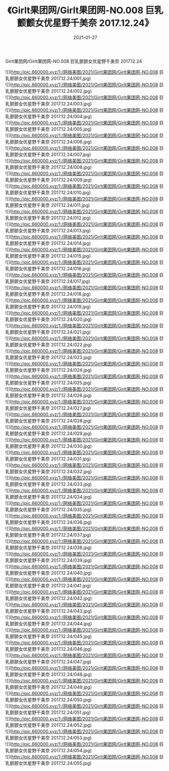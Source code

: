 ﻿---
layout: post
title:  《Girlt果团网/Girlt果团网-NO.008 巨乳颤颤女优星野千美奈 2017.12.24》
date:   2021-01-27
img: http://pic.660000.xyz/1:/网络美图/2021/Girlt果团网/Girlt果团网-NO.008 巨乳颤颤女优星野千美奈 2017.12.24/000.jpg
categories: [美女, 清纯, 唯美]
---

Girlt果团网/Girlt果团网-NO.008 巨乳颤颤女优星野千美奈 2017.12.24

 ![](http://pic.660000.xyz/1:/网络美图/2021/Girlt果团网/Girlt果团网-NO.008 巨乳颤颤女优星野千美奈 2017.12.24/001.jpg) <br>![](http://pic.660000.xyz/1:/网络美图/2021/Girlt果团网/Girlt果团网-NO.008 巨乳颤颤女优星野千美奈 2017.12.24/002.jpg) <br>![](http://pic.660000.xyz/1:/网络美图/2021/Girlt果团网/Girlt果团网-NO.008 巨乳颤颤女优星野千美奈 2017.12.24/003.jpg) <br>![](http://pic.660000.xyz/1:/网络美图/2021/Girlt果团网/Girlt果团网-NO.008 巨乳颤颤女优星野千美奈 2017.12.24/004.jpg) <br>![](http://pic.660000.xyz/1:/网络美图/2021/Girlt果团网/Girlt果团网-NO.008 巨乳颤颤女优星野千美奈 2017.12.24/005.jpg) <br>![](http://pic.660000.xyz/1:/网络美图/2021/Girlt果团网/Girlt果团网-NO.008 巨乳颤颤女优星野千美奈 2017.12.24/006.jpg) <br>![](http://pic.660000.xyz/1:/网络美图/2021/Girlt果团网/Girlt果团网-NO.008 巨乳颤颤女优星野千美奈 2017.12.24/007.jpg) <br>![](http://pic.660000.xyz/1:/网络美图/2021/Girlt果团网/Girlt果团网-NO.008 巨乳颤颤女优星野千美奈 2017.12.24/008.jpg) <br>![](http://pic.660000.xyz/1:/网络美图/2021/Girlt果团网/Girlt果团网-NO.008 巨乳颤颤女优星野千美奈 2017.12.24/009.jpg) <br>![](http://pic.660000.xyz/1:/网络美图/2021/Girlt果团网/Girlt果团网-NO.008 巨乳颤颤女优星野千美奈 2017.12.24/010.jpg) <br>![](http://pic.660000.xyz/1:/网络美图/2021/Girlt果团网/Girlt果团网-NO.008 巨乳颤颤女优星野千美奈 2017.12.24/011.jpg) <br>![](http://pic.660000.xyz/1:/网络美图/2021/Girlt果团网/Girlt果团网-NO.008 巨乳颤颤女优星野千美奈 2017.12.24/012.jpg) <br>![](http://pic.660000.xyz/1:/网络美图/2021/Girlt果团网/Girlt果团网-NO.008 巨乳颤颤女优星野千美奈 2017.12.24/013.jpg) <br>![](http://pic.660000.xyz/1:/网络美图/2021/Girlt果团网/Girlt果团网-NO.008 巨乳颤颤女优星野千美奈 2017.12.24/014.jpg) <br>![](http://pic.660000.xyz/1:/网络美图/2021/Girlt果团网/Girlt果团网-NO.008 巨乳颤颤女优星野千美奈 2017.12.24/015.jpg) <br>![](http://pic.660000.xyz/1:/网络美图/2021/Girlt果团网/Girlt果团网-NO.008 巨乳颤颤女优星野千美奈 2017.12.24/016.jpg) <br>![](http://pic.660000.xyz/1:/网络美图/2021/Girlt果团网/Girlt果团网-NO.008 巨乳颤颤女优星野千美奈 2017.12.24/017.jpg) <br>![](http://pic.660000.xyz/1:/网络美图/2021/Girlt果团网/Girlt果团网-NO.008 巨乳颤颤女优星野千美奈 2017.12.24/018.jpg) <br>![](http://pic.660000.xyz/1:/网络美图/2021/Girlt果团网/Girlt果团网-NO.008 巨乳颤颤女优星野千美奈 2017.12.24/019.jpg) <br>![](http://pic.660000.xyz/1:/网络美图/2021/Girlt果团网/Girlt果团网-NO.008 巨乳颤颤女优星野千美奈 2017.12.24/020.jpg) <br>![](http://pic.660000.xyz/1:/网络美图/2021/Girlt果团网/Girlt果团网-NO.008 巨乳颤颤女优星野千美奈 2017.12.24/021.jpg) <br>![](http://pic.660000.xyz/1:/网络美图/2021/Girlt果团网/Girlt果团网-NO.008 巨乳颤颤女优星野千美奈 2017.12.24/022.jpg) <br>![](http://pic.660000.xyz/1:/网络美图/2021/Girlt果团网/Girlt果团网-NO.008 巨乳颤颤女优星野千美奈 2017.12.24/023.jpg) <br>![](http://pic.660000.xyz/1:/网络美图/2021/Girlt果团网/Girlt果团网-NO.008 巨乳颤颤女优星野千美奈 2017.12.24/024.jpg) <br>![](http://pic.660000.xyz/1:/网络美图/2021/Girlt果团网/Girlt果团网-NO.008 巨乳颤颤女优星野千美奈 2017.12.24/025.jpg) <br>![](http://pic.660000.xyz/1:/网络美图/2021/Girlt果团网/Girlt果团网-NO.008 巨乳颤颤女优星野千美奈 2017.12.24/026.jpg) <br>![](http://pic.660000.xyz/1:/网络美图/2021/Girlt果团网/Girlt果团网-NO.008 巨乳颤颤女优星野千美奈 2017.12.24/027.jpg) <br>![](http://pic.660000.xyz/1:/网络美图/2021/Girlt果团网/Girlt果团网-NO.008 巨乳颤颤女优星野千美奈 2017.12.24/028.jpg) <br>![](http://pic.660000.xyz/1:/网络美图/2021/Girlt果团网/Girlt果团网-NO.008 巨乳颤颤女优星野千美奈 2017.12.24/029.jpg) <br>![](http://pic.660000.xyz/1:/网络美图/2021/Girlt果团网/Girlt果团网-NO.008 巨乳颤颤女优星野千美奈 2017.12.24/030.jpg) <br>![](http://pic.660000.xyz/1:/网络美图/2021/Girlt果团网/Girlt果团网-NO.008 巨乳颤颤女优星野千美奈 2017.12.24/031.jpg) <br>![](http://pic.660000.xyz/1:/网络美图/2021/Girlt果团网/Girlt果团网-NO.008 巨乳颤颤女优星野千美奈 2017.12.24/032.jpg) <br>![](http://pic.660000.xyz/1:/网络美图/2021/Girlt果团网/Girlt果团网-NO.008 巨乳颤颤女优星野千美奈 2017.12.24/033.jpg) <br>![](http://pic.660000.xyz/1:/网络美图/2021/Girlt果团网/Girlt果团网-NO.008 巨乳颤颤女优星野千美奈 2017.12.24/034.jpg) <br>![](http://pic.660000.xyz/1:/网络美图/2021/Girlt果团网/Girlt果团网-NO.008 巨乳颤颤女优星野千美奈 2017.12.24/035.jpg) <br>![](http://pic.660000.xyz/1:/网络美图/2021/Girlt果团网/Girlt果团网-NO.008 巨乳颤颤女优星野千美奈 2017.12.24/036.jpg) <br>![](http://pic.660000.xyz/1:/网络美图/2021/Girlt果团网/Girlt果团网-NO.008 巨乳颤颤女优星野千美奈 2017.12.24/037.jpg) <br>![](http://pic.660000.xyz/1:/网络美图/2021/Girlt果团网/Girlt果团网-NO.008 巨乳颤颤女优星野千美奈 2017.12.24/038.jpg) <br>![](http://pic.660000.xyz/1:/网络美图/2021/Girlt果团网/Girlt果团网-NO.008 巨乳颤颤女优星野千美奈 2017.12.24/039.jpg) <br>![](http://pic.660000.xyz/1:/网络美图/2021/Girlt果团网/Girlt果团网-NO.008 巨乳颤颤女优星野千美奈 2017.12.24/040.jpg) <br>![](http://pic.660000.xyz/1:/网络美图/2021/Girlt果团网/Girlt果团网-NO.008 巨乳颤颤女优星野千美奈 2017.12.24/041.jpg) <br>![](http://pic.660000.xyz/1:/网络美图/2021/Girlt果团网/Girlt果团网-NO.008 巨乳颤颤女优星野千美奈 2017.12.24/042.jpg) <br>![](http://pic.660000.xyz/1:/网络美图/2021/Girlt果团网/Girlt果团网-NO.008 巨乳颤颤女优星野千美奈 2017.12.24/043.jpg) <br>![](http://pic.660000.xyz/1:/网络美图/2021/Girlt果团网/Girlt果团网-NO.008 巨乳颤颤女优星野千美奈 2017.12.24/044.jpg) <br>![](http://pic.660000.xyz/1:/网络美图/2021/Girlt果团网/Girlt果团网-NO.008 巨乳颤颤女优星野千美奈 2017.12.24/045.jpg) <br>![](http://pic.660000.xyz/1:/网络美图/2021/Girlt果团网/Girlt果团网-NO.008 巨乳颤颤女优星野千美奈 2017.12.24/046.jpg) <br>![](http://pic.660000.xyz/1:/网络美图/2021/Girlt果团网/Girlt果团网-NO.008 巨乳颤颤女优星野千美奈 2017.12.24/047.jpg) <br>![](http://pic.660000.xyz/1:/网络美图/2021/Girlt果团网/Girlt果团网-NO.008 巨乳颤颤女优星野千美奈 2017.12.24/048.jpg) <br>![](http://pic.660000.xyz/1:/网络美图/2021/Girlt果团网/Girlt果团网-NO.008 巨乳颤颤女优星野千美奈 2017.12.24/049.jpg) <br>![](http://pic.660000.xyz/1:/网络美图/2021/Girlt果团网/Girlt果团网-NO.008 巨乳颤颤女优星野千美奈 2017.12.24/050.jpg) <br>![](http://pic.660000.xyz/1:/网络美图/2021/Girlt果团网/Girlt果团网-NO.008 巨乳颤颤女优星野千美奈 2017.12.24/051.jpg) <br>![](http://pic.660000.xyz/1:/网络美图/2021/Girlt果团网/Girlt果团网-NO.008 巨乳颤颤女优星野千美奈 2017.12.24/052.jpg) <br>![](http://pic.660000.xyz/1:/网络美图/2021/Girlt果团网/Girlt果团网-NO.008 巨乳颤颤女优星野千美奈 2017.12.24/053.jpg) <br>![](http://pic.660000.xyz/1:/网络美图/2021/Girlt果团网/Girlt果团网-NO.008 巨乳颤颤女优星野千美奈 2017.12.24/054.jpg) <br>![](http://pic.660000.xyz/1:/网络美图/2021/Girlt果团网/Girlt果团网-NO.008 巨乳颤颤女优星野千美奈 2017.12.24/055.jpg) <br>
